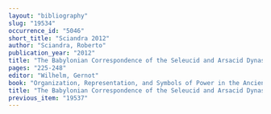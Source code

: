 ```yaml
---
layout: "bibliography"
slug: "19534"
occurrence_id: "5046"
short_title: "Sciandra 2012"
author: "Sciandra, Roberto"
publication_year: "2012"
title: "The Babylonian Correspondence of the Seleucid and Arsacid Dynasties: New Insights into the Relations between Court and City during the Late Babylonian Period"
pages: "225-248"
editor: "Wilhelm, Gernot"
book: "Organization, Representation, and Symbols of Power in the Ancient Near East. Proceedings of the 54th Rencontre Assyriologique Internationale at Würzburg 20-25 July 2008 (Winona Lake)"
title: "The Babylonian Correspondence of the Seleucid and Arsacid Dynasties: New Insights into the Relations between Court and City during the Late Babylonian Period"
previous_item: "19537"
---
```

